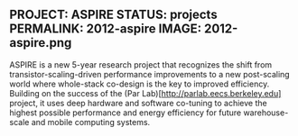 PROJECT: ASPIRE
STATUS: projects
PERMALINK: 2012-aspire
IMAGE: 2012-aspire.png
------
ASPIRE is a new 5-year research project that recognizes the shift from
transistor-scaling-driven performance improvements to a new post-scaling world
where whole-stack co-design is the key to improved efficiency. Building on the
success of the (Par Lab)[http://parlab.eecs.berkeley.edu] project,
it uses deep hardware and software co-tuning to achieve the highest possible
performance and energy efficiency for future warehouse-scale and mobile
computing systems.
